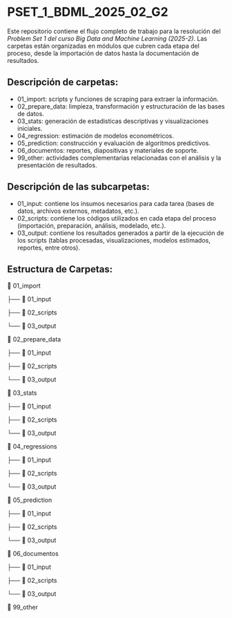# PSET_1_BDML_2025_02_G2

Este repositorio contiene el flujo completo de trabajo para la resolución del *Problem Set 1 del curso Big Data and Machine Learning (2025-2)*. Las carpetas están organizadas en módulos que cubren cada etapa del proceso, desde la importación de datos hasta la documentación de resultados.

<!---------------------------->

## Descripción de carpetas:

-   01_import: scripts y funciones de scraping para extraer la información.
-   02_prepare_data: limpieza, transformación y estructuración de las bases de datos.
-   03_stats: generación de estadisticas descriptivas y visualizaciones iniciales.
-   04_regression: estimación de modelos econométricos.
-   05_prediction: construcción y evaluación de algoritmos predictivos.
-   06_documentos: reportes, diapositivas y materiales de soporte.
-   99_other: actividades complementarias relacionadas con el análisis y la presentación de resultados.

<!---------------------------->

## Descripción de las subcarpetas:

-   01_input: contiene los insumos necesarios para cada tarea (bases de datos, archivos externos, metadatos, etc.).
-   02_scripts: contiene los códigos utilizados en cada etapa del proceso (importación, preparación, análisis, modelado, etc.).
-   03_output: contiene los resultados generados a partir de la ejecución de los scripts (tablas procesadas, visualizaciones, modelos estimados, reportes, entre otros).

<!---------------------------->

## Estructura de Carpetas:

📂 01_import

├── 📂 01_input

├── 📂 02_scripts

└── 📂 03_output

📂 02_prepare_data

├── 📂 01_input

├── 📂 02_scripts

└── 📂 03_output

📂 03_stats

├── 📂 01_input

├── 📂 02_scripts

└── 📂 03_output

📂 04_regressions

├── 📂 01_input

├── 📂 02_scripts

└── 📂 03_output

📂 05_prediction

├── 📂 01_input

├── 📂 02_scripts

└── 📂 03_output

📂 06_documentos

├── 📂 01_input

├── 📂 02_scripts

└── 📂 03_output

📂 99_other
